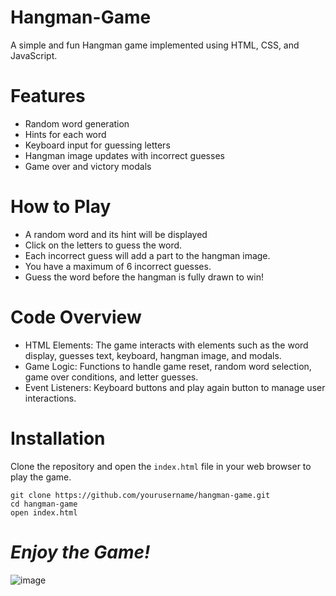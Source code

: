 # Hangman-Game
A simple and fun Hangman game implemented using HTML, CSS, and JavaScript.

# Features
* Random word generation
* Hints for each word
* Keyboard input for guessing letters
* Hangman image updates with incorrect guesses
* Game over and victory modals
  
# How to Play
* A random word and its hint will be displayed
* Click on the letters to guess the word.
* Each incorrect guess will add a part to the hangman image.
* You have a maximum of 6 incorrect guesses.
* Guess the word before the hangman is fully drawn to win!
  
# Code Overview
* HTML Elements: The game interacts with elements such as the word display, guesses text, keyboard, hangman image, and modals.
* Game Logic: Functions to handle game reset, random word selection, game over conditions, and letter guesses.
* Event Listeners: Keyboard buttons and play again button to manage user interactions.
  
# Installation
Clone the repository and open the `index.html` file in your web browser to play the game.

```
git clone https://github.com/yourusername/hangman-game.git
cd hangman-game
open index.html
```

# ***Enjoy the Game!***

![image](https://github.com/ThatGuyAl3xC/Hangman-Game/assets/62447075/e9184f37-d5aa-4ad4-a419-be30db39ca1f)
